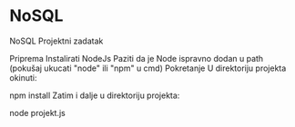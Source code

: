 # NoSQL
NoSQL Projektni zadatak


Priprema
Instalirati NodeJs
Paziti da je Node ispravno dodan u path (pokušaj ukucati "node" ili "npm" u cmd)
Pokretanje
U direktoriju projekta okinuti:

npm install
Zatim i dalje u direktoriju projekta:

node projekt.js
